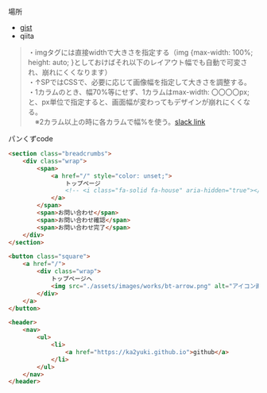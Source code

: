 場所

- [gist](https://gist.github.com/ka2yuki)
- qiita


> ・imgタグには直接widthで大きさを指定する（img {max-width: 100%; height: auto; }としておけばそれ以下のレイアウト幅でも自動で可変され、崩れにくくなります）  
・↑SPではCSSで、必要に応じて画像幅を指定して大きさを調整する。  
・1カラムのとき、幅70%等にせず、1カラムはmax-width: 〇〇〇〇px;と、px単位で指定すると、画面幅が変わってもデザインが崩れにくくなる。  
　※2カラム以上の時に各カラムで幅%を使う。[slack link](https://ktuk-dev.slack.com/archives/C082W8CGZE0/p1738211417663199?thread_ts=1735755985.323739&cid=C082W8CGZE0)


パンくずcode
```html
<section class="breadcrumbs">
    <div class="wrap">
        <span>
            <a href="/" style="color: unset;">
                トップページ
                <!-- <i class="fa-solid fa-house" aria-hidden="true"></i> -->
            </a>
        </span>
        <span>お問い合わせ</span>
        <span>お問い合わせ確認</span>
        <span>お問い合わせ完了</span>
    </div>
</section>
```
```html
<button class="square">
    <a href="/">
        <div class="wrap">
            トップページへ
            <img src="./assets/images/works/bt-arrow.png" alt="アイコン画像" />
        </div>
    </a>
</button>
```
```html
<header>
    <nav>
        <ul>
            <li>
                <a href="https://ka2yuki.github.io">github</a>
            </li>
        </ul>
    </nav>
</header>
```